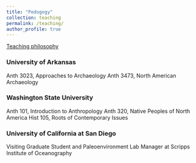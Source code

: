 ```yaml
---
title: "Pedogogy"
collection: teaching
permalink: /teaching/
author_profile: true
---
```

[Teaching philosophy](github.io/mollyrcarney/files/pdf/carney_teaching.pdf)

### University of Arkansas

Anth 3023, Approaches to Archaeology
Anth 3473, North American Archaeology

### Washington State University

Anth 101, Introduction to Anthropology
Anth 320, Native Peoples of North America
Hist 105, Roots of Contemporary Issues

### University of California at San Diego

Visiting Graduate Student and Paleoenvironment Lab Manager at Scripps Institute of Oceanography
